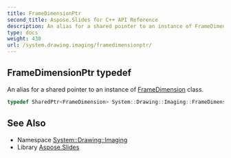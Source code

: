 ```yaml
---
title: FrameDimensionPtr
second_title: Aspose.Slides for C++ API Reference
description: An alias for a shared pointer to an instance of FrameDimension class.
type: docs
weight: 430
url: /system.drawing.imaging/framedimensionptr/
---
```

## FrameDimensionPtr typedef


An alias for a shared pointer to an instance of [FrameDimension](../framedimension/) class.

```cpp
typedef SharedPtr<FrameDimension> System::Drawing::Imaging::FrameDimensionPtr
```

## See Also

* Namespace [System::Drawing::Imaging](../)
* Library [Aspose.Slides](../../)